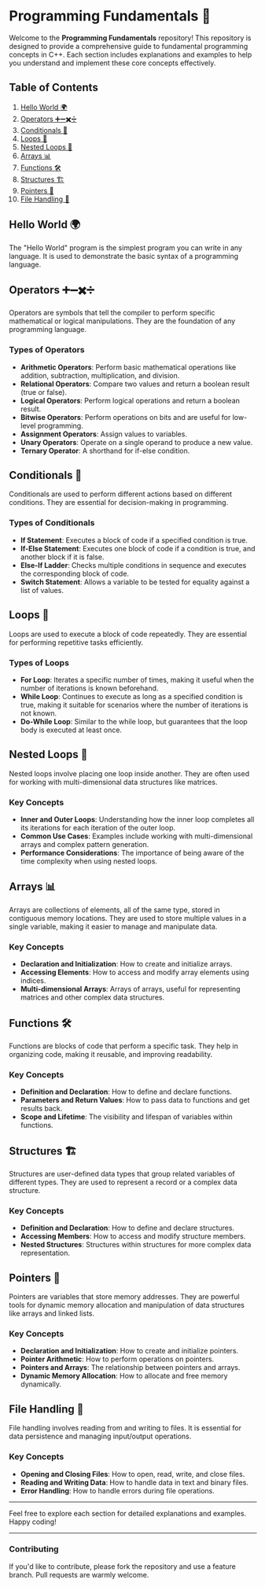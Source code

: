 # Programming Fundamentals 🌟

Welcome to the **Programming Fundamentals** repository! This repository is designed to provide a comprehensive guide to fundamental programming concepts in C++. Each section includes explanations and examples to help you understand and implement these core concepts effectively.

## Table of Contents

1. [Hello World 🌍](#hello-world-)
2. [Operators ➕➖✖️➗](#operators-)
3. [Conditionals 🔀](#conditionals-)
4. [Loops 🔄](#loops-)
5. [Nested Loops 🔁](#nested-loops-)
6. [Arrays 📊](#arrays-)
7. [Functions 🛠️](#functions-)
8. [Structures 🏗️](#structures-)
9. [Pointers 🧭](#pointers-)
10. [File Handling 📁](#file-handling-)

## Hello World 🌍

The "Hello World" program is the simplest program you can write in any language. It is used to demonstrate the basic syntax of a programming language.

## Operators ➕➖✖️➗

Operators are symbols that tell the compiler to perform specific mathematical or logical manipulations. They are the foundation of any programming language.

### Types of Operators

- **Arithmetic Operators**: Perform basic mathematical operations like addition, subtraction, multiplication, and division.
- **Relational Operators**: Compare two values and return a boolean result (true or false).
- **Logical Operators**: Perform logical operations and return a boolean result.
- **Bitwise Operators**: Perform operations on bits and are useful for low-level programming.
- **Assignment Operators**: Assign values to variables.
- **Unary Operators**: Operate on a single operand to produce a new value.
- **Ternary Operator**: A shorthand for if-else condition.

## Conditionals 🔀

Conditionals are used to perform different actions based on different conditions. They are essential for decision-making in programming.

### Types of Conditionals

- **If Statement**: Executes a block of code if a specified condition is true.
- **If-Else Statement**: Executes one block of code if a condition is true, and another block if it is false.
- **Else-If Ladder**: Checks multiple conditions in sequence and executes the corresponding block of code.
- **Switch Statement**: Allows a variable to be tested for equality against a list of values.

## Loops 🔄

Loops are used to execute a block of code repeatedly. They are essential for performing repetitive tasks efficiently.

### Types of Loops

- **For Loop**: Iterates a specific number of times, making it useful when the number of iterations is known beforehand.
- **While Loop**: Continues to execute as long as a specified condition is true, making it suitable for scenarios where the number of iterations is not known.
- **Do-While Loop**: Similar to the while loop, but guarantees that the loop body is executed at least once.

## Nested Loops 🔁

Nested loops involve placing one loop inside another. They are often used for working with multi-dimensional data structures like matrices.

### Key Concepts

- **Inner and Outer Loops**: Understanding how the inner loop completes all its iterations for each iteration of the outer loop.
- **Common Use Cases**: Examples include working with multi-dimensional arrays and complex pattern generation.
- **Performance Considerations**: The importance of being aware of the time complexity when using nested loops.

## Arrays 📊

Arrays are collections of elements, all of the same type, stored in contiguous memory locations. They are used to store multiple values in a single variable, making it easier to manage and manipulate data.

### Key Concepts

- **Declaration and Initialization**: How to create and initialize arrays.
- **Accessing Elements**: How to access and modify array elements using indices.
- **Multi-dimensional Arrays**: Arrays of arrays, useful for representing matrices and other complex data structures.

## Functions 🛠️

Functions are blocks of code that perform a specific task. They help in organizing code, making it reusable, and improving readability.

### Key Concepts

- **Definition and Declaration**: How to define and declare functions.
- **Parameters and Return Values**: How to pass data to functions and get results back.
- **Scope and Lifetime**: The visibility and lifespan of variables within functions.

## Structures 🏗️

Structures are user-defined data types that group related variables of different types. They are used to represent a record or a complex data structure.

### Key Concepts

- **Definition and Declaration**: How to define and declare structures.
- **Accessing Members**: How to access and modify structure members.
- **Nested Structures**: Structures within structures for more complex data representation.

## Pointers 🧭

Pointers are variables that store memory addresses. They are powerful tools for dynamic memory allocation and manipulation of data structures like arrays and linked lists.

### Key Concepts

- **Declaration and Initialization**: How to create and initialize pointers.
- **Pointer Arithmetic**: How to perform operations on pointers.
- **Pointers and Arrays**: The relationship between pointers and arrays.
- **Dynamic Memory Allocation**: How to allocate and free memory dynamically.

## File Handling 📁

File handling involves reading from and writing to files. It is essential for data persistence and managing input/output operations.

### Key Concepts

- **Opening and Closing Files**: How to open, read, write, and close files.
- **Reading and Writing Data**: How to handle data in text and binary files.
- **Error Handling**: How to handle errors during file operations.

---

Feel free to explore each section for detailed explanations and examples. Happy coding!

---

### Contributing

If you'd like to contribute, please fork the repository and use a feature branch. Pull requests are warmly welcome.
